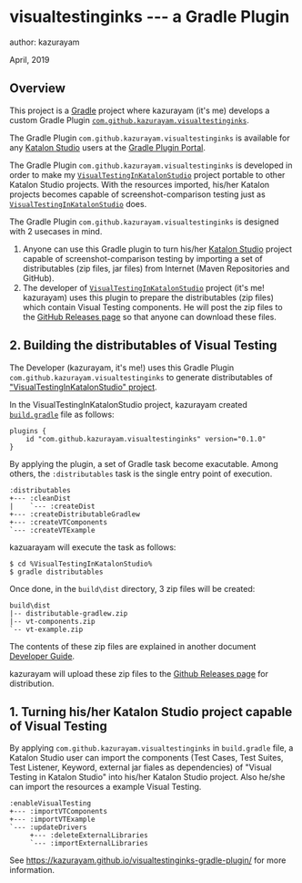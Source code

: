 # visualtestinginks --- a Gradle Plugin

author: kazurayam

April, 2019

## Overview

This project is a [Gradle](https://gradle.org/) project where kazurayam (it's me) develops a custom Gradle Plugin [`com.github.kazurayam.visualtestinginks`](https://plugins.gradle.org/plugin/com.github.kazurayam.visualtestinginks).

The Gradle Plugin `com.github.kazurayam.visualtestinginks` is available for any [Katalon Studio](https://www.katalon.com/) users at the [Gradle Plugin Portal](https://plugins.gradle.org/plugin/com.github.kazurayam.visualtestinginks).

The Gradle Plugin `com.github.kazurayam.visualtestinginks` is developed in order to make my [`VisualTestingInKatalonStudio`](https://github.com/kazurayam/VisualTestingInKatalonStudio) project portable to other Katalon Studio projects. With the resources imported, his/her Katalon projects becomes capable of screenshot-comparison testing just as [`VisualTestingInKatalonStudio`](https://github.com/kazurayam/VisualTestingInKatalonStudio) does.


The Gradle Plugin `com.github.kazurayam.visualtestinginks` is designed with 2 usecases in mind.

1. Anyone can use this Gradle plugin to turn his/her [Katalon Studio](https://www.katalon.com/) project capable of screenshot-comparison testing by importing a set of distributables (zip files, jar files) from Internet (Maven Repositories and GitHub).
2. The developer of [`VisualTestingInKatalonStudio`](https://github.com/kazurayam/VisualTestingInKatalonStudio) project (it's me! kazurayam) uses this plugin to prepare the distributables (zip files) which contain Visual Testing components. He will post the zip files to the [GitHub Releases page](https://github.com/kazurayam/VisualTestingInKatalonStudio/releases) so that anyone can download these files.


## 2. Building the distributables of Visual Testing

The Developer (kazurayam, it's me!) uses this Gradle Plugin `com.github.kazurayam.visualtestinginks` to generate distributables of ["VisualTestingInKatalonStudio" project](https://github.com/kazurayam/VisualTestingInKatalonStudio).

In the VisualTestingInKatalonStudio project, kazurayam created [`build.gradle`](https://github.com/kazurayam/VisualTestingInKatalonStudio/blob/master/build.gradle) file as follows:
```
plugins {
    id "com.github.kazurayam.visualtestinginks" version="0.1.0"
}
```

By applying the plugin, a set of Gradle task become exacutable. Among others, the `:distributables` task is the single entry point of execution.

```
:distributables
+--- :cleanDist
|    `--- :createDist
+--- :createDistributableGradlew
+--- :createVTComponents
`--- :createVTExample
```

kazuarayam will execute the task as follows:

```
$ cd %VisualTestingInKatalonStudio%
$ gradle distributables
```

Once done, in the `build\dist` directory, 3 zip files will be created:

```
build\dist
|-- distributable-gradlew.zip
|-- vt-components.zip
`-- vt-example.zip
```

The contents of these zip files are explained in another document [Developer Guide](https://kazurayam.github.io/visualtestinginks-gradle-plugin/developerguide).

kazurayam will upload these zip files to the [Github Releases page](https://github.com/kazurayam/VisualTestingInKatalonStudio/releases) for distribution.


## 1. Turning his/her Katalon Studio project capable of Visual Testing

By applying `com.github.kazurayam.visualtestinginks` in `build.gradle` file, a Katalon Studio user can import the components (Test Cases, Test Suites, Test Listener, Keyword, external jar fiales as dependencies) of "Visual Testing in Katalon Studio" into his/her Katalon Studio project. Also he/she can import the resources a example Visual Testing.

```
:enableVisualTesting
+--- :importVTComponents
+--- :importVTExample
`--- :updateDrivers
     +--- :deleteExternalLibraries
     `--- :importExternalLibraries
```

See https://kazurayam.github.io/visualtestinginks-gradle-plugin/ for more information.
